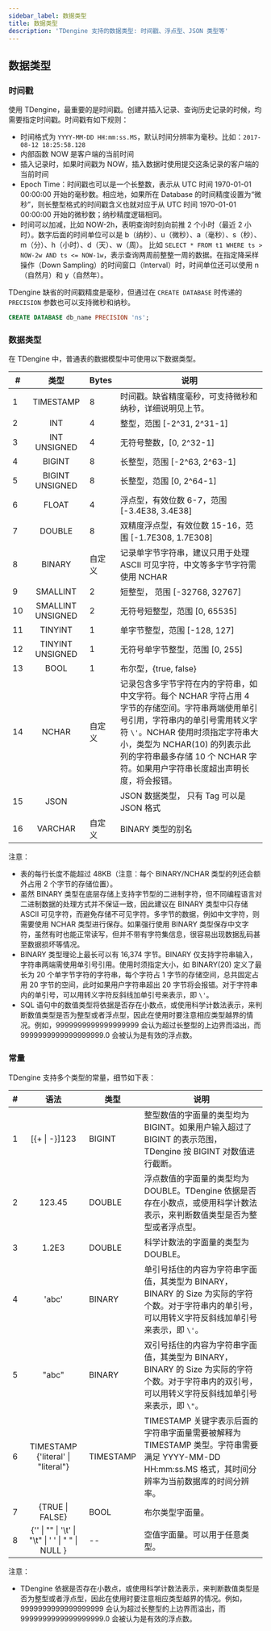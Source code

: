 ```yaml
---
sidebar_label: 数据类型
title: 数据类型
description: 'TDengine 支持的数据类型: 时间戳、浮点型、JSON 类型等'
---
```


## 数据类型

### 时间戳

使用 TDengine，最重要的是时间戳。创建并插入记录、查询历史记录的时候，均需要指定时间戳。时间戳有如下规则：

- 时间格式为 `YYYY-MM-DD HH:mm:ss.MS`，默认时间分辨率为毫秒。比如：`2017-08-12 18:25:58.128`
- 内部函数 NOW 是客户端的当前时间
- 插入记录时，如果时间戳为 NOW，插入数据时使用提交这条记录的客户端的当前时间
- Epoch Time：时间戳也可以是一个长整数，表示从 UTC 时间 1970-01-01 00:00:00 开始的毫秒数。相应地，如果所在 Database 的时间精度设置为“微秒”，则长整型格式的时间戳含义也就对应于从 UTC 时间 1970-01-01 00:00:00 开始的微秒数；纳秒精度逻辑相同。
- 时间可以加减，比如 NOW-2h，表明查询时刻向前推 2 个小时（最近 2 小时）。数字后面的时间单位可以是 b（纳秒）、u（微秒）、a（毫秒）、s（秒）、m（分）、h（小时）、d（天）、w（周）。 比如 `SELECT * FROM t1 WHERE ts > NOW-2w AND ts <= NOW-1w`，表示查询两周前整整一周的数据。在指定降采样操作（Down Sampling）的时间窗口（Interval）时，时间单位还可以使用 n（自然月）和 y（自然年）。

TDengine 缺省的时间戳精度是毫秒，但通过在 `CREATE DATABASE` 时传递的 `PRECISION` 参数也可以支持微秒和纳秒。

```sql
CREATE DATABASE db_name PRECISION 'ns';
```

### 数据类型

在 TDengine 中，普通表的数据模型中可使用以下数据类型。

| #   |     **类型**      | **Bytes** | **说明**                                                                                                                                                                                                                                                                                                          |
| --- | :---------------: | --------- | ----------------------------------------------------------------------------------------------------------------------------------------------------------------------------------------------------------------------------------------------------------------------------------------------------------------- |
| 1   |     TIMESTAMP     | 8         | 时间戳。缺省精度毫秒，可支持微秒和纳秒，详细说明见上节。                                                                                                                                                                                                                                                          |
| 2   |        INT        | 4         | 整型，范围 [-2^31, 2^31-1]                                                                                                                                                                                                                                                                                        |
| 3   |   INT UNSIGNED    | 4         | 无符号整数，[0, 2^32-1]                                                                                                                                                                                                                                                                                           |
| 4   |      BIGINT       | 8         | 长整型，范围 [-2^63, 2^63-1]                                                                                                                                                                                                                                                                                      |
| 5   |  BIGINT UNSIGNED  | 8         | 长整型，范围 [0, 2^64-1]                                                                                                                                                                                                                                                                                          |
| 6   |       FLOAT       | 4         | 浮点型，有效位数 6-7，范围 [-3.4E38, 3.4E38]                                                                                                                                                                                                                                                                      |
| 7   |      DOUBLE       | 8         | 双精度浮点型，有效位数 15-16，范围 [-1.7E308, 1.7E308]                                                                                                                                                                                                                                                            |
| 8   |      BINARY       | 自定义    | 记录单字节字符串，建议只用于处理 ASCII 可见字符，中文等多字节字符需使用 NCHAR                                                                                                                                                                                                                                     |
| 9   |     SMALLINT      | 2         | 短整型， 范围 [-32768, 32767]                                                                                                                                                                                                                                                                                     |
| 10  | SMALLINT UNSIGNED | 2         | 无符号短整型，范围 [0, 65535]                                                                                                                                                                                                                                                                                     |
| 11  |      TINYINT      | 1         | 单字节整型，范围 [-128, 127]                                                                                                                                                                                                                                                                                      |
| 12  | TINYINT UNSIGNED  | 1         | 无符号单字节整型，范围 [0, 255]                                                                                                                                                                                                                                                                                   |
| 13  |       BOOL        | 1         | 布尔型，{true, false}                                                                                                                                                                                                                                                                                             |
| 14  |       NCHAR       | 自定义    | 记录包含多字节字符在内的字符串，如中文字符。每个 NCHAR 字符占用 4 字节的存储空间。字符串两端使用单引号引用，字符串内的单引号需用转义字符 `\'`。NCHAR 使用时须指定字符串大小，类型为 NCHAR(10) 的列表示此列的字符串最多存储 10 个 NCHAR 字符。如果用户字符串长度超出声明长度，将会报错。 |
| 15  |       JSON        |           | JSON 数据类型， 只有 Tag 可以是 JSON 格式                                                                                                                                                                                                                                                                         |
| 16  |      VARCHAR      | 自定义    | BINARY 类型的别名                                                                                                                                                                                                                                                                                                 |

注意：
- 表的每行长度不能超过 48KB（注意：每个 BINARY/NCHAR 类型的列还会额外占用 2 个字节的存储位置）。
- 虽然 BINARY 类型在底层存储上支持字节型的二进制字符，但不同编程语言对二进制数据的处理方式并不保证一致，因此建议在 BINARY 类型中只存储 ASCII 可见字符，而避免存储不可见字符。多字节的数据，例如中文字符，则需要使用 NCHAR 类型进行保存。如果强行使用 BINARY 类型保存中文字符，虽然有时也能正常读写，但并不带有字符集信息，很容易出现数据乱码甚至数据损坏等情况。
- BINARY 类型理论上最长可以有 16,374 字节。BINARY 仅支持字符串输入，字符串两端需使用单引号引用。使用时须指定大小，如 BINARY(20) 定义了最长为 20 个单字节字符的字符串，每个字符占 1 字节的存储空间，总共固定占用 20 字节的空间，此时如果用户字符串超出 20 字节将会报错。对于字符串内的单引号，可以用转义字符反斜线加单引号来表示，即 `\'`。
- SQL 语句中的数值类型将依据是否存在小数点，或使用科学计数法表示，来判断数值类型是否为整型或者浮点型，因此在使用时要注意相应类型越界的情况。例如，9999999999999999999 会认为超过长整型的上边界而溢出，而 9999999999999999999.0 会被认为是有效的浮点数。

### 常量

TDengine 支持多个类型的常量，细节如下表：

| #   |                     **语法**                      | **类型**  | **说明**                                                                                                                                              |
| --- | :-----------------------------------------------: | --------- | ----------------------------------------------------------------------------------------------------------------------------------------------------- |
| 1   |                   [{+ \| -}]123                   | BIGINT    | 整型数值的字面量的类型均为 BIGINT。如果用户输入超过了 BIGINT 的表示范围，TDengine 按 BIGINT 对数值进行截断。                                          |
| 2   |                      123.45                       | DOUBLE    | 浮点数值的字面量的类型均为 DOUBLE。TDengine 依据是否存在小数点，或使用科学计数法表示，来判断数值类型是否为整型或者浮点型。                            |
| 3   |                       1.2E3                       | DOUBLE    | 科学计数法的字面量的类型为 DOUBLE。                                                                                                                   |
| 4   |                       'abc'                       | BINARY    | 单引号括住的内容为字符串字面值，其类型为 BINARY，BINARY 的 Size 为实际的字符个数。对于字符串内的单引号，可以用转义字符反斜线加单引号来表示，即 `\'`。 |
| 5   |                       "abc"                       | BINARY    | 双引号括住的内容为字符串字面值，其类型为 BINARY，BINARY 的 Size 为实际的字符个数。对于字符串内的双引号，可以用转义字符反斜线加单引号来表示，即 `\"`。 |
| 6   |        TIMESTAMP {'literal' \| "literal"}         | TIMESTAMP | TIMESTAMP 关键字表示后面的字符串字面量需要被解释为 TIMESTAMP 类型。字符串需要满足 YYYY-MM-DD HH:mm:ss.MS 格式，其时间分辨率为当前数据库的时间分辨率。 |
| 7   |                  {TRUE \| FALSE}                  | BOOL      | 布尔类型字面量。                                                                                                                                      |
| 8   | {'' \| "" \| '\t' \| "\t" \| ' ' \| " " \| NULL } | --        | 空值字面量。可以用于任意类型。                                                                                                                        |

注意：
- TDengine 依据是否存在小数点，或使用科学计数法表示，来判断数值类型是否为整型或者浮点型，因此在使用时要注意相应类型越界的情况。例如，9999999999999999999 会认为超过长整型的上边界而溢出，而 9999999999999999999.0 会被认为是有效的浮点数。
